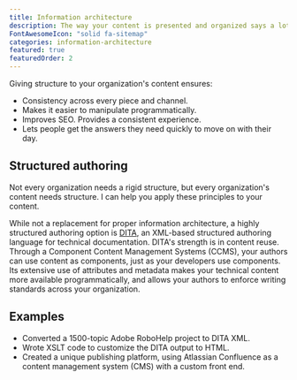 ```yaml
---
title: Information architecture
description: The way your content is presented and organized says a lot about how your company prioritizes it.
FontAwesomeIcon: "solid fa-sitemap"
categories: information-architecture
featured: true
featuredOrder: 2
---
```


Giving structure to your organization's content ensures:

- Consistency across every piece and channel.
- Makes it easier to manipulate programmatically.
- Improves SEO. Provides a consistent experience.
- Lets people get the answers they need quickly to move on with their day.

## Structured authoring

Not every organization needs a rigid structure, but every organization's content needs structure. I can help you apply these principles to your content.

While not a replacement for proper information architecture, a highly structured authoring option is [DITA](https://en.wikipedia.org/wiki/Darwin_Information_Typing_Architecture), an XML-based structured authoring language for technical documentation. DITA's strength is in content reuse. Through a Component Content Management Systems (CCMS), your authors can use content as components, just as your developers use components. Its extensive use of attributes and metadata makes your technical content more available programmatically, and allows your authors to enforce writing standards across your organization.

## Examples

- Converted a 1500-topic Adobe RoboHelp project to DITA XML.
- Wrote XSLT code to customize the DITA output to HTML.
- Created a unique publishing platform, using Atlassian Confluence as a content management system (CMS) with a custom front end.
